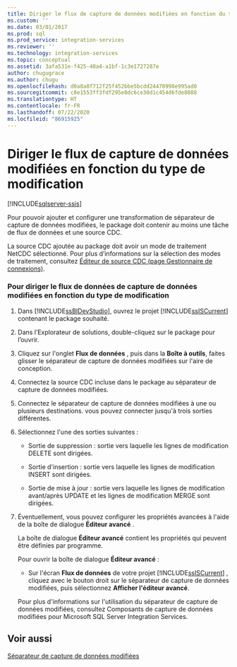 ```yaml
---
title: Diriger le flux de capture de données modifiées en fonction du type de modification | Microsoft Docs
ms.custom: ''
ms.date: 03/01/2017
ms.prod: sql
ms.prod_service: integration-services
ms.reviewer: ''
ms.technology: integration-services
ms.topic: conceptual
ms.assetid: 3afa531e-f425-40a4-a1bf-1c3e1727287e
author: chugugrace
ms.author: chugu
ms.openlocfilehash: d0a8a8f712f25f452bbe5bcdd24470998e995ad0
ms.sourcegitcommit: c8e1553ff3fdf295e8dc6ce30d1c454d6fde8088
ms.translationtype: HT
ms.contentlocale: fr-FR
ms.lasthandoff: 07/22/2020
ms.locfileid: "86915925"
---
```

# <a name="direct-the-cdc-stream-according-to-the-type-of-change"></a>Diriger le flux de capture de données modifiées en fonction du type de modification

[!INCLUDE[sqlserver-ssis](../../includes/applies-to-version/sqlserver-ssis.md)]


  Pour pouvoir ajouter et configurer une transformation de séparateur de capture de données modifiées, le package doit contenir au moins une tâche de flux de données et une source CDC.  
  
 La source CDC ajoutée au package doit avoir un mode de traitement NetCDC sélectionné. Pour plus d’informations sur la sélection des modes de traitement, consultez [Éditeur de source CDC &#40;page Gestionnaire de connexions&#41;](../../integration-services/data-flow/cdc-source-editor-connection-manager-page.md).  
  
### <a name="to-direct-the-cdc-stream-according-to-the-type-of-change"></a>Pour diriger le flux de données de capture de données modifiées en fonction du type de modification  
  
1.  Dans [!INCLUDE[ssBIDevStudio](../../includes/ssbidevstudio-md.md)], ouvrez le projet [!INCLUDE[ssISCurrent](../../includes/ssiscurrent-md.md)] contenant le package souhaité.  
  
2.  Dans l’Explorateur de solutions, double-cliquez sur le package pour l’ouvrir.  
  
3.  Cliquez sur l'onglet **Flux de données** , puis dans la **Boîte à outils**, faites glisser le séparateur de capture de données modifiées sur l'aire de conception.  
  
4.  Connectez la source CDC incluse dans le package au séparateur de capture de données modifiées.  
  
5.  Connectez le séparateur de capture de données modifiées à une ou plusieurs destinations. vous pouvez connecter jusqu'à trois sorties différentes.  
  
6.  Sélectionnez l'une des sorties suivantes :  
  
    -   Sortie de suppression : sortie vers laquelle les lignes de modification DELETE sont dirigées.  
  
    -   Sortie d'insertion : sortie vers laquelle les lignes de modification INSERT sont dirigées.  
  
    -   Sortie de mise à jour : sortie vers laquelle les lignes de modification avant/après UPDATE et les lignes de modification MERGE sont dirigées.  
  
7.  Éventuellement, vous pouvez configurer les propriétés avancées à l'aide de la boîte de dialogue **Éditeur avancé** .  
  
     La boîte de dialogue **Éditeur avancé** contient les propriétés qui peuvent être définies par programme.  
  
     Pour ouvrir la boîte de dialogue **Éditeur avancé** :  
  
    -   Sur l'écran **Flux de données** de votre projet [!INCLUDE[ssISCurrent](../../includes/ssiscurrent-md.md)] , cliquez avec le bouton droit sur le séparateur de capture de données modifiées, puis sélectionnez **Afficher l'éditeur avancé**.  
  
     Pour plus d'informations sur l'utilisation du séparateur de capture de données modifiées, consultez Composants de capture de données modifiées pour Microsoft SQL Server Integration Services.  
  
## <a name="see-also"></a>Voir aussi  
 [Séparateur de capture de données modifiées](../../integration-services/data-flow/cdc-splitter.md)  
  
  
